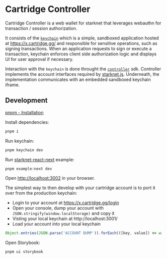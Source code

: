 # Cartridge Controller

Cartridge Controller is a web wallet for starknet that leverages webauthn for transaction / session authorization.

It consists of the [`keychain`](packages/keychain) which is a simple, sandboxed application hosted at https://x.cartridge.gg/ and responsible for sensitive operations, such as signing transactions. When an application requests to sign or execute a transaction, keychain enforces client side authorization logic and displays UI for user approval if necessary.

Interaction with the `keychain` is done throught the [`controller`](packages/controller) sdk. Controller implements the account interfaces required by [starknet.js](https://github.com/0xs34n/starknet.js). Underneath, the implementation communicates with an embedded sandboxed keychain iframe.

## Development

[pnpm - Installation](https://pnpm.io/installation)

Install dependencies:

```sh
pnpm i
```

Run keychain:

```sh
pnpm keychain dev
```

Run [starknet-react-next](examples/starknet-react-next/) example:

```sh
pnpm example:next dev
```

Open <http://localhost:3002> in your browser.

The simplest way to then develop with your cartridge account is to port it over from the production keychain:
- Login to your account at https://x.cartridge.gg/login
- Open your console, dump your account with `JSON.stringify(window.localStorage)` and copy it
- Visting your local keychain at http://localhost:3001/
- Load your account into your local keychain
```ts
Object.entries(JSON.parse('ACCOUNT DUMP')).forEach(([key, value]) => window.localStorage.setItem(key, value))
```

Open Storybook:

```sh
pnpm ui storybook
```
